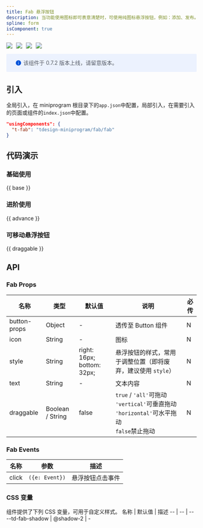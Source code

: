 ```yaml
---
title: Fab 悬浮按钮
description: 当功能使用图标即可表意清楚时，可使用纯图标悬浮按钮，例如：添加、发布。
spline: form
isComponent: true
---
```


<span class="coverages-badge" style="margin-right: 10px"><img src="https://img.shields.io/badge/coverages%3A%20lines-100%25-blue" /></span><span class="coverages-badge" style="margin-right: 10px"><img src="https://img.shields.io/badge/coverages%3A%20functions-100%25-blue" /></span><span class="coverages-badge" style="margin-right: 10px"><img src="https://img.shields.io/badge/coverages%3A%20statements-100%25-blue" /></span><span class="coverages-badge" style="margin-right: 10px"><img src="https://img.shields.io/badge/coverages%3A%20branches-100%25-blue" /></span>

<div style="background: #ecf2fe; display: flex; align-items: center; line-height: 20px; padding: 14px 24px; border-radius: 3px; color: #555a65">
  <svg fill="none" viewBox="0 0 16 16" width="16px" height="16px" style="margin-right: 5px">
    <path fill="#0052d9" d="M8 15A7 7 0 108 1a7 7 0 000 14zM7.4 4h1.2v1.2H7.4V4zm.1 2.5h1V12h-1V6.5z" fillOpacity="0.9"></path>
  </svg>
  该组件于 0.7.2 版本上线，请留意版本。
</div>

## 引入

全局引入，在 miniprogram 根目录下的`app.json`中配置，局部引入，在需要引入的页面或组件的`index.json`中配置。


```json
"usingComponents": {
  "t-fab": "tdesign-miniprogram/fab/fab"
}
```

## 代码演示

### 基础使用

{{ base }}

### 进阶使用

{{ advance }}

### 可移动悬浮按钮

{{ draggable }}

## API
### Fab Props

名称 | 类型 | 默认值 | 说明 | 必传
-- | -- | -- | -- | --
button-props | Object | - | 透传至 Button 组件 | N
icon | String | - | 图标 | N
style | String | right: 16px; bottom: 32px; | 悬浮按钮的样式，常用于调整位置（即将废弃，建议使用 `style`） | N
text | String | - | 文本内容 | N
draggable | Boolean / String | false | `true` / `'all'`可拖动<br>`'vertical'`可垂直拖动<br>`'horizontal'`可水平拖动<br>`false`禁止拖动 | N

### Fab Events

名称 | 参数 | 描述
-- | -- | --
click | `({e: Event})` | 悬浮按钮点击事件


### CSS 变量
组件提供了下列 CSS 变量，可用于自定义样式。
名称 | 默认值 | 描述 
-- | -- | --
--td-fab-shadow | @shadow-2 | - 
